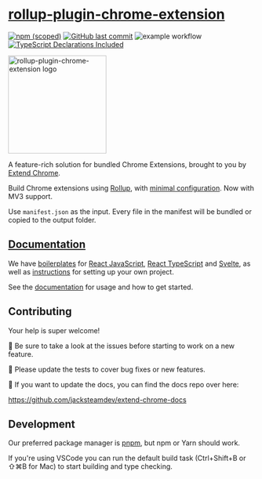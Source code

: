 # [rollup-plugin-chrome-extension](https://www.extend-chrome.dev/rollup-plugin)

[![npm (scoped)](https://img.shields.io/npm/v/rollup-plugin-chrome-extension.svg)](https://www.npmjs.com/package/rollup-plugin-chrome-extension)
[![GitHub last commit](https://img.shields.io/github/last-commit/extend-chrome/rollup-plugin-chrome-extension.svg?logo=github)](https://github.com/extend-chrome/rollup-plugin-chrome-extension)
![example workflow](https://github.com/extend-chrome/rollup-plugin-chrome-extension/actions/workflows/main.yml/badge.svg)
[![TypeScript Declarations Included](https://img.shields.io/badge/types-TypeScript-informational)](#typescript)

<a href="https://www.extend-chrome.dev/rollup-plugin" rel="noopener">
  <img width=200px height=200px src="https://imgur.com/wEXnCYK.png" alt="rollup-plugin-chrome-extension logo"></a>

A feature-rich solution for bundled Chrome Extensions, brought to
you by [Extend Chrome](https://extend-chrome.dev).

Build Chrome extensions using
[Rollup](https://rollupjs.org/guide/en/), with
[minimal configuration](https://www.extend-chrome.dev/rollup-plugin#usage).
Now with MV3 support.

Use `manifest.json` as the input. Every file in the manifest will
be bundled or copied to the output folder.

## [Documentation](https://www.extend-chrome.dev/rollup-plugin)

We have
[boilerplates](https://www.extend-chrome.dev/rollup-plugin#chrome-extension-boilerplates)
for
[React JavaScript](https://github.com/extend-chrome/js-react-boilerplate),
[React TypeScript](https://github.com/extend-chrome/ts-react-boilerplate)
and
[Svelte](https://github.com/kyrelldixon/svelte-tailwind-extension-boilerplate),
as well as
[instructions](https://www.extend-chrome.dev/rollup-plugin#usage)
for setting up your own project.

See the
[documentation](https://www.extend-chrome.dev/rollup-plugin) for
usage and how to get started.

## Contributing

Your help is super welcome!

👀 Be sure to take a look at the issues before starting to work
on a new feature.

🙏 Please update the tests to cover bug fixes or new features.

📕 If you want to update the docs, you can find the docs repo
over here:

https://github.com/jacksteamdev/extend-chrome-docs

## Development

Our preferred package manager is [pnpm](https://pnpm.io/), but
npm or Yarn should work.

If you're using VSCode you can run the default build task
(Ctrl+Shift+B or ⇧⌘B for Mac) to start building and type
checking.
